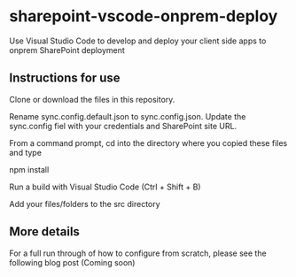 # sharepoint-vscode-onprem-deploy
Use Visual Studio Code to develop and deploy your client side apps to onprem SharePoint deployment

## Instructions for use 
Clone or download the files in this repository.

Rename sync.config.default.json to sync.config.json.
Update the sync.config fiel with your credentials and SharePoint site URL.

From a command prompt, cd into the directory where you copied these files and type

npm install

Run a build with Visual Studio Code (Ctrl + Shift + B)

Add your files/folders to the src directory

## More details

For a full run through of how to configure from scratch, please see the following blog post (Coming soon)